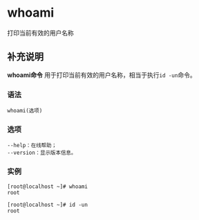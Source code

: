 whoami
===

打印当前有效的用户名称

## 补充说明

**whoami命令** 用于打印当前有效的用户名称，相当于执行`id -un`命令。

### 语法  

```shell
whoami(选项)
```

### 选项  

```shell
--help：在线帮助；
--version：显示版本信息。
```

### 实例  

```shell
[root@localhost ~]# whoami
root

[root@localhost ~]# id -un
root
```


<!-- Linux命令行搜索引擎：https://jaywcjlove.github.io/linux-command/ -->